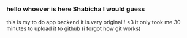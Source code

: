 ### hello whoever is here Shabicha I would guess
this is my to do app backend it is very original!! <3 it only took me 30 minutes to upload it to github (i forgot how git works)
